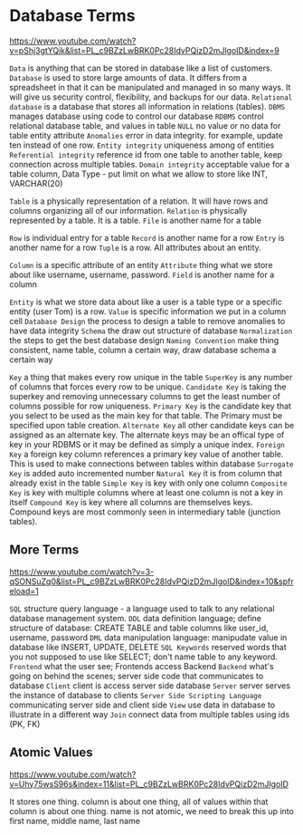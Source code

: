 # Database Terms
https://www.youtube.com/watch?v=pShj3gtYQik&list=PL_c9BZzLwBRK0Pc28IdvPQizD2mJlgoID&index=9

`Data` is anything that can be stored in database like a list of customers.
`Database` is used to store large amounts of data. It differs from a spreadsheet in that it can be manipulated and managed in so many ways. 
           It will give us security control, flexibility, and backups for our data.
`Relational database` is a database that stores all information in relations (tables). 
`DBMS` manages database using code to control our database
`RDBMS` control relational database table, and values in table 
`NULL` no value or no data for table entity attribute
`Anomalies` error in data integrity. for example, update ten instead of one row.
`Entity integrity` uniqueness among of entities
`Referential integrity` reference id from one table to another table, keep connection across multiple tables.
`Domain integrity` acceptable value for a table column, Data Type - put limit on what we allow to store like INT, VARCHAR(20)

`Table` is a physically representation of a relation. It will have rows and columns organizing all of our information.
`Relation` is physically represented by a table. It is a table.
`File` is another name for a table

`Row` is individual entry for a table
`Record` is another name for a row
`Entry` is another name for a row
`Tuple` is a row. All attributes about an entity.

`Column` is a specific attribute of an entity
`Attribute` thing what we store about like username, username, password.
`Field` is another name for a column

`Entity` is what we store data about like a user is a table type or a specific entity (user Tom) is a row. 
`Value` is specific information we put in a column cell
`Database Design` the process to design a table to remove anomalies to have data integrity
`Schema` the draw out structure of database
`Normalization` the steps to get the best database design
`Naming Convention` make thing consistent, name table, column a certain way, draw database schema a certain way

`Key` a thing that makes every row unique in the table
`SuperKey` is any number of columns that forces every row to be unique.
`Candidate Key` is taking the superkey and removing unnecessary columns to get the least number of columns possible for row uniqueness.
`Primary Key` is the candidate key that you select to be used as the main key for that table. The Primary must be specified upon table creation.
`Alternate Key` all other candidate keys can be assigned as an alternate key. The alternate keys may be an offical type of key in your RDBMS or 
                it may be defined as simply a unique index.
`Foreign Key` a foreign key column references a primary key value of another table. This is used to make connections between tables within database
`Surrogate Key` is added auto incremented number
`Natural Key` it is from column that already exist in the table
`Simple Key` is key with only one column
`Composite Key` is key with multiple columns where at least one column is not a key in itself
`Compound Key` is key where all columns are themselves keys. Compound keys are most commonly seen in intermediary table (junction tables). 

## More Terms
https://www.youtube.com/watch?v=3-qSONSuZq0&list=PL_c9BZzLwBRK0Pc28IdvPQizD2mJlgoID&index=10&spfreload=1

`SQL` structure query language - a language used to talk to any relational database management system.
`DDL` data definition language; define structure of database: CREATE TABLE and table columns like user_id, username, password
`DML` data manipulation language: manipudate value in database like INSERT, UPDATE, DELETE
`SQL Keywords` reserved words that you not supposed to use like SELECT; don't name table to any keyword.
`Frontend` what the user see; Frontends access Backend 
`Backend` what's going on behind the scenes; server side code that communicates to database
`Client` client is access server side database
`Server` server serves the instance of database to clients
`Server Side Scripting Language` communicating server side and client side 
`View` use data in database to illustrate in a different way
`Join` connect data from multiple tables using ids (PK, FK)

## Atomic Values
https://www.youtube.com/watch?v=Uhy75wsS96s&index=11&list=PL_c9BZzLwBRK0Pc28IdvPQizD2mJlgoID

It stores one thing. column is about one thing, all of values within that column is about one thing.
name is not atomic, we need to break this up into first name, middle name, last name